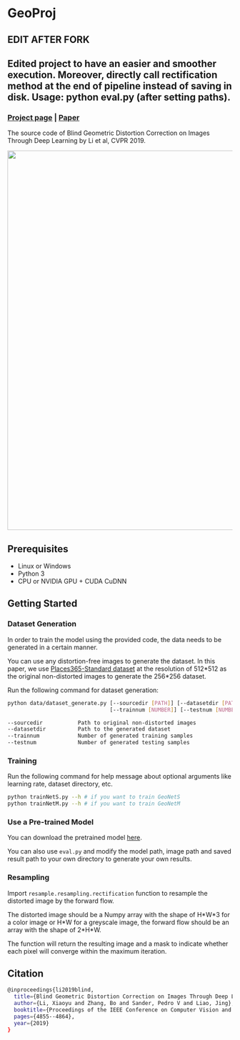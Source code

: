 # GeoProj

## EDIT AFTER FORK

Edited project to have an easier and smoother execution. Moreover, directly call rectification method at the end of pipeline instead of saving in disk.
Usage: python eval.py (after setting paths).
------------------

### [Project page](https://xiaoyu258.github.io/projects/geoproj) | [Paper](https://arxiv.org/abs/1909.03459)

The source code of Blind Geometric Distortion Correction on Images Through Deep Learning by Li et al, CVPR 2019. 

<img src='imgs/results.jpg' align="center" width=850> 

## Prerequisites
- Linux or Windows
- Python 3
- CPU or NVIDIA GPU + CUDA CuDNN

## Getting Started

### Dataset Generation
In order to train the model using the provided code, the data needs to be generated in a certain manner. 

You can use any distortion-free images to generate the dataset. In this paper, we use [Places365-Standard dataset](http://places2.csail.mit.edu/download.html) at the resolution of 512\*512 as the original non-distorted images to generate the 256\*256 dataset.

Run the following command for dataset generation:
```bash
python data/dataset_generate.py [--sourcedir [PATH]] [--datasetdir [PATH]] 
                                [--trainnum [NUMBER]] [--testnum [NUMBER]]

--sourcedir           Path to original non-distorted images
--datasetdir          Path to the generated dataset
--trainnum            Number of generated training samples
--testnum             Number of generated testing samples
```

### Training
Run the following command for help message about optional arguments like learning rate, dataset directory, etc.
```bash
python trainNetS.py --h # if you want to train GeoNetS
python trainNetM.py --h # if you want to train GeoNetM
```

### Use a Pre-trained Model
You can download the pretrained model [here](https://drive.google.com/open?id=1Tdi92IMA-rrX2ozdUMvfiN0jCZY7wIp_).

You can also use `eval.py` and modify the model path, image path and saved result path to your own directory to generate your own results.

### Resampling
Import `resample.resampling.rectification` function to resample the distorted image by the forward flow.

The distorted image should be a Numpy array with the shape of H\*W\*3 for a color image or H\*W for a greyscale image, the forward flow should be an array with the shape of 2\*H\*W.

The function will return the resulting image and a mask to indicate whether each pixel will converge within the maximum iteration.
## Citation
```bash
@inproceedings{li2019blind,
  title={Blind Geometric Distortion Correction on Images Through Deep Learning},
  author={Li, Xiaoyu and Zhang, Bo and Sander, Pedro V and Liao, Jing},
  booktitle={Proceedings of the IEEE Conference on Computer Vision and Pattern Recognition},
  pages={4855--4864},
  year={2019}
}
```
